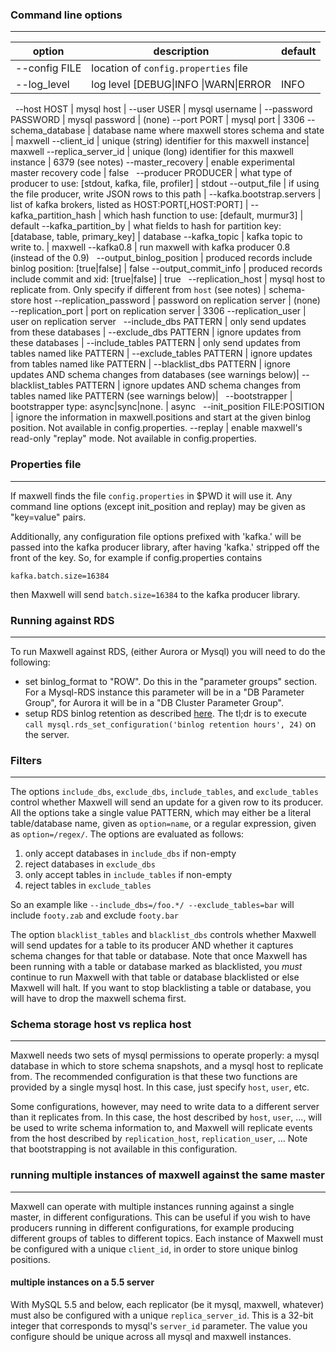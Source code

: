 ### Command line options
***
option                                        | description | default
--------------------------------------------- | ----------- | -------
--config FILE                                 | location of `config.properties` file |
--log_level                                   | log level [DEBUG&#124;INFO &#124;WARN&#124;ERROR | INFO
&nbsp;
--host HOST                                   | mysql host |
--user USER                                   | mysql username |
--password PASSWORD                           | mysql password | (none)
--port PORT                                   | mysql port | 3306
--schema_database                             | database name where maxwell stores schema and state | maxwell
--client_id                                   | unique (string) identifier for this maxwell instance| maxwell
--replica_server_id                           | unique (long) identifier for this maxwell instance | 6379 (see notes)
--master_recovery                             | enable experimental master recovery code | false
&nbsp;
--producer PRODUCER                           | what type of producer to use: [stdout, kafka, file, profiler] | stdout
--output_file                                 | if using the file producer, write JSON rows to this path |
--kafka.bootstrap.servers                     | list of kafka brokers, listed as HOST:PORT[,HOST:PORT] |
--kafka_partition_hash                        | which hash function to use: [default, murmur3] | default
--kafka_partition_by                          | what fields to hash for partition key: [database, table, primary_key] | database
--kafka_topic                                 | kafka topic to write to. | maxwell
--kafka0.8                                    | run maxwell with kafka producer 0.8 (instead of the 0.9)
&nbsp;
--output_binlog_position                      | produced records include binlog position: [true&#124;false] | false
--output_commit_info                          | produced records include commit and xid: [true&#124;false] | true
&nbsp;
--replication_host                            | mysql host to replicate from.  Only specify if different from `host` (see notes) | schema-store host
--replication_password                        | password on replication server | (none)
--replication_port                            | port on replication server | 3306
--replication_user                            | user on replication server
&nbsp;
--include_dbs PATTERN                         | only send updates from these databases |
--exclude_dbs PATTERN                         | ignore updates from these databases |
--include_tables PATTERN                      | only send updates from tables named like PATTERN |
--exclude_tables PATTERN                      | ignore updates from tables named like PATTERN |
--blacklist_dbs PATTERN                       | ignore updates AND schema changes from databases (see warnings below)|
--blacklist_tables PATTERN                    | ignore updates AND schema changes from tables named like PATTERN (see warnings below)|
&nbsp;
--bootstrapper                                | bootstrapper type: async|sync|none. | async
&nbsp;
--init_position FILE:POSITION                 | ignore the information in maxwell.positions and start at the given binlog position. Not available in config.properties.
--replay                                      | enable maxwell's read-only "replay" mode.  Not available in config.properties.

### Properties file
***
If maxwell finds the file `config.properties` in $PWD it will use it.  Any
command line options (except init_position and replay) may be given as
"key=value" pairs.

Additionally, any configuration file options prefixed with 'kafka.' will be
passed into the kafka producer library, after having 'kafka.' stripped off the
front of the key.  So, for example if config.properties contains

```
kafka.batch.size=16384
```

then Maxwell will send `batch.size=16384` to the kafka producer library.

### Running against RDS
***
To run Maxwell against RDS, (either Aurora or Mysql) you will need to do the following:

- set binlog_format to "ROW".  Do this in the "parameter groups" section.  For a Mysql-RDS instance this parameter will be
  in a "DB Parameter Group", for Aurora it will be in a "DB Cluster Parameter Group".
- setup RDS binlog retention as described [here](http://docs.aws.amazon.com/AmazonRDS/latest/UserGuide/USER_LogAccess.Concepts.MySQL.html).
  The tl;dr is to execute `call mysql.rds_set_configuration('binlog retention hours', 24)` on the server.


### Filters
***
The options `include_dbs`, `exclude_dbs`, `include_tables`, and `exclude_tables` control whether
Maxwell will send an update for a given row to its producer.  All the options take a single value PATTERN,
which may either be a literal table/database name, given as `option=name`, or a regular expression,
given as `option=/regex/`.  The options are evaluated as follows:

1. only accept databases in `include_dbs` if non-empty
1. reject databases in `exclude_dbs`
1. only accept tables in `include_tables` if non-empty
1. reject tables in `exclude_tables`

So an example like `--include_dbs=/foo.*/ --exclude_tables=bar` will include `footy.zab` and exclude `footy.bar`

The option `blacklist_tables` and `blacklist_dbs` controls whether Maxwell will send updates for a table to its producer AND whether
it captures schema changes for that table or database. Note that once Maxwell has been running with a table or database marked as blacklisted,
you *must* continue to run Maxwell with that table or database blacklisted or else Maxwell will halt. If you want to stop
blacklisting a table or database, you will have to drop the maxwell schema first.

### Schema storage host vs replica host
***
Maxwell needs two sets of mysql permissions to operate properly: a mysql database in which to store schema snapshots,
and a mysql host to replicate from.  The recommended configuration is that
these two functions are provided by a single mysql host.  In this case, just
specify `host`, `user`, etc.

Some configurations, however, may need to write data to a different server than it replicates from.  In this case,
the host described by `host`, `user`, ..., will be used to write schema information to, and Maxwell will replicate
events from the host described by `replication_host`, `replication_user`, ...  Note that bootstrapping is not available
in this configuration.

### running multiple instances of maxwell against the same master
***
Maxwell can operate with multiple instances running against a single master, in
different configurations.  This can be useful if you wish to have producers
running in different configurations, for example producing different groups of
tables to different topics.  Each instance of Maxwell must be configured with a
unique `client_id`, in order to store unique binlog positions.

#### multiple instances on a 5.5 server

With MySQL 5.5 and below, each replicator (be it mysql, maxwell, whatever) must
also be configured with a unique `replica_server_id`.  This is a 32-bit integer
that corresponds to mysql's `server_id` parameter.  The value you configure
should be unique across all mysql and maxwell instances.

<script>
  jQuery(document).ready(function () {
    jQuery("table").addClass("table table-condensed table-bordered table-hover");
  });
</script>

